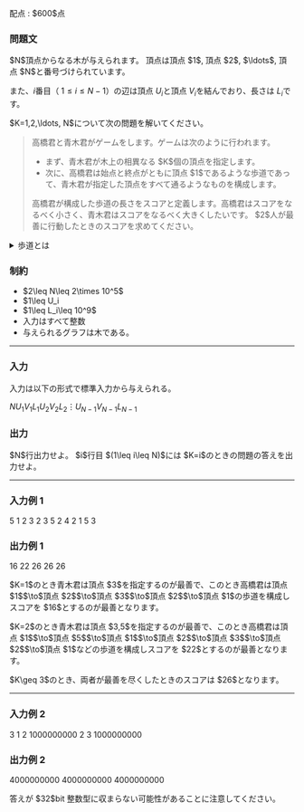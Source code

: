 
<div>

<span>

<span>

<p>
配点 : $600$点
</p>

<div>

<section>

### **問題文**

<p>
$N$頂点からなる木が与えられます。
頂点は頂点 $1$, 頂点 $2$, $\ldots$, 頂点 $N$と番号づけられています。

また、$i$番目（ $1\leq i\leq N-1$）の辺は頂点 $U_i$と頂点 $V_i$を結んでおり、長さは $L_i$です。
</p>

<p>
$K=1,2,\ldots, N$について次の問題を解いてください。
</p>

<blockquote>

<p>
高橋君と青木君がゲームをします。ゲームは次のように行われます。
</p>

<ul>

<li>
まず、青木君が木上の相異なる $K$個の頂点を指定します。
</li>

<li>
次に、高橋君は始点と終点がともに頂点 $1$であるような歩道であって、青木君が指定した頂点をすべて通るようなものを構成します。
</li>

</ul>

<p>
高橋君が構成した歩道の長さをスコアと定義します。高橋君はスコアをなるべく小さく、青木君はスコアをなるべく大きくしたいです。
$2$人が最善に行動したときのスコアを求めてください。
</p>

</blockquote>

<details>

<summary>
歩道とは
</summary>
無向グラフ（木を含む）上の歩道とは、$k$個 ($k$は正整数) の頂点と $k-1$個の辺を交互に並べた列 $v_1,e_1,v_2,\ldots,v_{k-1},e_{k-1},v_k$であって、
    辺 $e_i$が頂点 $v_i$と頂点 $v_{i+1}$を結んでいるようなものを指す。列の中に同じ頂点や同じ辺が何回登場しても良い。  
    歩道が頂点 $x$を通るとは、$v_i=x$となるような $1\leq i\leq k$が $1$つ以上存在することをいう。（複数個存在しても良い。）  
    また、歩道の始点、終点はそれぞれ $v_1$, $v_k$のことをさし、歩道の長さとは $e_1$, $e_2$, $\ldots$, $e_{k-1}$の長さの総和を表す。

</details>

</section>

</div>

<div>

<section>

### **制約**

<ul>

<li>
$2\leq N\leq 2\times 10^5$
</li>

<li>
$1\leq U_i<V_i\leq N$
</li>

<li>
$1\leq L_i\leq 10^9$
</li>

<li>
入力はすべて整数
</li>

<li>
与えられるグラフは木である。
</li>

</ul>

</section>

</div>

---

<div>

<div>

<section>

### **入力**

<p>
入力は以下の形式で標準入力から与えられる。
</p>

<div>

$N$$U_1$$V_1$$L_1$$U_2$$V_2$$L_2$$\vdots$$U_{N-1}$$V_{N-1}$$L_{N-1}$
</div>

</section>

</div>

<div>

<section>

### **出力**

<p>
$N$行出力せよ。
$i$行目 $(1\leq i\leq N)$には $K=i$のときの問題の答えを出力せよ。
</p>

</section>

</div>

</div>

---

<div>

<section>

### **入力例 1**

<div>

5
1 2 3
2 3 5
2 4 2
1 5 3

</div>

</section>

</div>

<div>

<section>

### **出力例 1**

<div>

16
22
26
26
26

</div>

<p>
$K=1$のとき青木君は頂点 $3$を指定するのが最善で、このとき高橋君は頂点 $1$$\to$頂点 $2$$\to$頂点 $3$$\to$頂点 $2$$\to$頂点 $1$の歩道を構成しスコアを $16$とするのが最善となります。
</p>

<p>
$K=2$のとき青木君は頂点 $3,5$を指定するのが最善で、このとき高橋君は頂点 $1$$\to$頂点 $5$$\to$頂点 $1$$\to$頂点 $2$$\to$頂点 $3$$\to$頂点 $2$$\to$頂点 $1$などの歩道を構成しスコアを $22$とするのが最善となります。
</p>

<p>
$K\geq 3$のとき、両者が最善を尽くしたときのスコアは $26$となります。
</p>

</section>

</div>

---

<div>

<section>

### **入力例 2**

<div>

3
1 2 1000000000
2 3 1000000000

</div>

</section>

</div>

<div>

<section>

### **出力例 2**

<div>

4000000000
4000000000
4000000000

</div>

<p>
答えが $32$bit 整数型に収まらない可能性があることに注意してください。
</p>

</section>

</div>

</span>

</span>

</div>
